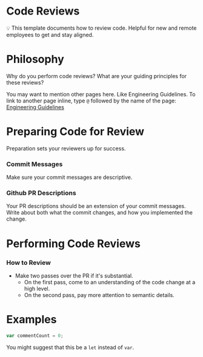 # Code Reviews

<aside>
💡 This template documents how to review code. Helpful for new and remote employees to get and stay aligned.

</aside>

# Philosophy

Why do you perform code reviews? What are your guiding principles for these reviews?

You may want to mention other pages here. Like Engineering Guidelines. To link to another page inline, type `@` followed by the name of the page: [Engineering Guidelines](Engineering%20Guidelines%20988ab27880e541178c995ea1ed3f8466.md)

# Preparing Code for Review

Preparation sets your reviewers up for success.

### Commit Messages

Make sure your commit messages are descriptive. 

### Github PR Descriptions

Your PR descriptions should be an extension of your commit messages. Write about both what the commit changes, and how you implemented the change. 

# Performing Code Reviews

### How to Review

- Make two passes over the PR if it's substantial.
    - On the first pass, come to an understanding of the code change at a high level.
    - On the second pass, pay more attention to semantic details.

# Examples

```jsx
var commentCount = 0;
```

You might suggest that this be a `let` instead of `var`.